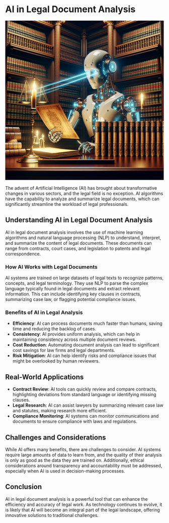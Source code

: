 # AI in Legal Document Analysis

![AI analyzing legal documents](https://raw.githubusercontent.com/Kanakjr/100-days-of-AI-Writing/main/images/AI-in-Legal-Document-Analysis.png)

The advent of Artificial Intelligence (AI) has brought about transformative changes in various sectors, and the legal field is no exception. AI algorithms have the capability to analyze and summarize legal documents, which can significantly streamline the workload of legal professionals.

## Understanding AI in Legal Document Analysis

AI in legal document analysis involves the use of machine learning algorithms and natural language processing (NLP) to understand, interpret, and summarize the content of legal documents. These documents can range from contracts, court cases, and legislation to patents and legal correspondence.

### How AI Works with Legal Documents

AI systems are trained on large datasets of legal texts to recognize patterns, concepts, and legal terminology. They use NLP to parse the complex language typically found in legal documents and extract relevant information. This can include identifying key clauses in contracts, summarizing case law, or flagging potential compliance issues.

### Benefits of AI in Legal Analysis

- **Efficiency**: AI can process documents much faster than humans, saving time and reducing the backlog of cases.
- **Consistency**: AI provides uniform analysis, which can help in maintaining consistency across multiple document reviews.
- **Cost Reduction**: Automating document analysis can lead to significant cost savings for law firms and legal departments.
- **Risk Mitigation**: AI can help identify risks and compliance issues that might be overlooked by human reviewers.

## Real-World Applications

- **Contract Review**: AI tools can quickly review and compare contracts, highlighting deviations from standard language or identifying missing clauses.
- **Legal Research**: AI can assist lawyers by summarizing relevant case law and statutes, making research more efficient.
- **Compliance Monitoring**: AI systems can monitor communications and documents to ensure compliance with laws and regulations.

## Challenges and Considerations

While AI offers many benefits, there are challenges to consider. AI systems require large amounts of data to learn from, and the quality of their analysis is only as good as the data they are trained on. Additionally, ethical considerations around transparency and accountability must be addressed, especially when AI is used in decision-making processes.

## Conclusion

AI in legal document analysis is a powerful tool that can enhance the efficiency and accuracy of legal work. As technology continues to evolve, it is likely that AI will become an integral part of the legal landscape, offering innovative solutions to traditional challenges.

